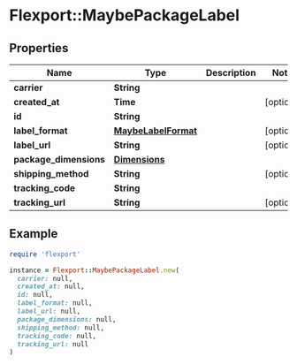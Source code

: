 # Flexport::MaybePackageLabel

## Properties

| Name | Type | Description | Notes |
| ---- | ---- | ----------- | ----- |
| **carrier** | **String** |  |  |
| **created_at** | **Time** |  | [optional] |
| **id** | **String** |  |  |
| **label_format** | [**MaybeLabelFormat**](MaybeLabelFormat.md) |  | [optional] |
| **label_url** | **String** |  | [optional] |
| **package_dimensions** | [**Dimensions**](Dimensions.md) |  |  |
| **shipping_method** | **String** |  | [optional] |
| **tracking_code** | **String** |  |  |
| **tracking_url** | **String** |  | [optional] |

## Example

```ruby
require 'flexport'

instance = Flexport::MaybePackageLabel.new(
  carrier: null,
  created_at: null,
  id: null,
  label_format: null,
  label_url: null,
  package_dimensions: null,
  shipping_method: null,
  tracking_code: null,
  tracking_url: null
)
```

